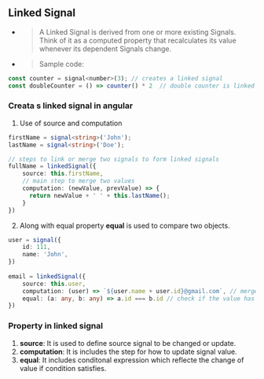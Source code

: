 ## Linked Signal
- >A Linked Signal is derived from one or more existing Signals. Think of it as a computed property that recalculates its value whenever its dependent Signals change.
- >Sample code: 
```js
const counter = signal<number>(3); // creates a linked signal
const doubleCounter = () => counter() * 2  // double counter is linked signal
```


### Creata s linked signal in angular
1. Use of source and computation
```ts
firstName = signal<string>('John');
lastName = signal<string>('Doe');

// steps to link or merge two signals to form linked signals
fullName = linkedSignal({
    source: this.firstName,
    // main step to merge two values
    computation: (newValue, prevValue) => {
      return newValue + ' ' + this.lastName();
    }
})
```
2. Along with equal property
**equal** is used to compare two objects.
```ts
user = signal({
    id: 111,
    name: 'John',
})
  
email = linkedSignal({
    source: this.user,
    computation: (user) => `${user.name + user.id}@gmail.com`, // merge the user name and id to form email
    equal: (a: any, b: any) => a.id === b.id // check if the value has changed
})
```

### Property in linked signal
1. **source**: It is used to define source signal to be changed or update.
2. **computation**: It is includes the step for how to update signal value.
3. **equal**: It includes conditonal expression which reflecte the change of value if condition satisfies.